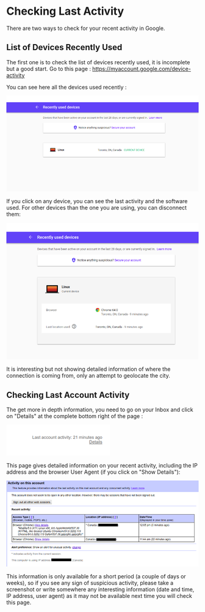 # Checking Last Activity

There are two ways to check for your recent activity in Google.

## List of Devices Recently Used

The first one is to check the list of devices recently used, it is incomplete but a good start. Go to this page : https://myaccount.google.com/device-activity

You can see here all the devices used recently :

![](../img/google1.png)

If you click on any device, you can see the last activity and the software used. For other devices than the one you are using, you can disconnect them:

![](../img/google2.png)

It is interesting but not showing detailed information of where the connection is coming from, only an attempt to geolocate the city.

## Checking Last Account Activity

The get more in depth information, you need to go on your Inbox and click on "Details" at the complete bottom right of the page :

![](../img/google3.png)

This page gives detailed information on your recent activity, including the IP address and the browser User Agent (if you click on "Show Details"):

![](../img/google4.png)


This information is only available for a short period (a couple of days or weeks), so if you see any sign of suspicious activity, please take a screenshot or write somewhere any interesting information (date and time, IP address, user agent) as it may not be available next time you will check this page.
